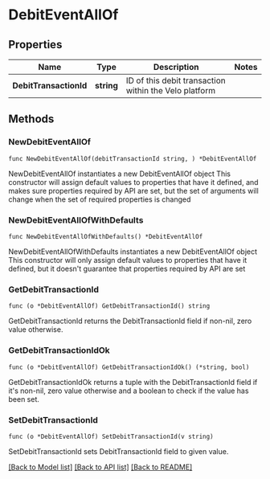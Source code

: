 # DebitEventAllOf

## Properties

Name | Type | Description | Notes
------------ | ------------- | ------------- | -------------
**DebitTransactionId** | **string** | ID of this debit transaction within the Velo platform | 

## Methods

### NewDebitEventAllOf

`func NewDebitEventAllOf(debitTransactionId string, ) *DebitEventAllOf`

NewDebitEventAllOf instantiates a new DebitEventAllOf object
This constructor will assign default values to properties that have it defined,
and makes sure properties required by API are set, but the set of arguments
will change when the set of required properties is changed

### NewDebitEventAllOfWithDefaults

`func NewDebitEventAllOfWithDefaults() *DebitEventAllOf`

NewDebitEventAllOfWithDefaults instantiates a new DebitEventAllOf object
This constructor will only assign default values to properties that have it defined,
but it doesn't guarantee that properties required by API are set

### GetDebitTransactionId

`func (o *DebitEventAllOf) GetDebitTransactionId() string`

GetDebitTransactionId returns the DebitTransactionId field if non-nil, zero value otherwise.

### GetDebitTransactionIdOk

`func (o *DebitEventAllOf) GetDebitTransactionIdOk() (*string, bool)`

GetDebitTransactionIdOk returns a tuple with the DebitTransactionId field if it's non-nil, zero value otherwise
and a boolean to check if the value has been set.

### SetDebitTransactionId

`func (o *DebitEventAllOf) SetDebitTransactionId(v string)`

SetDebitTransactionId sets DebitTransactionId field to given value.



[[Back to Model list]](../README.md#documentation-for-models) [[Back to API list]](../README.md#documentation-for-api-endpoints) [[Back to README]](../README.md)


